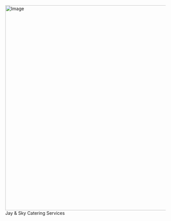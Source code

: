 <img width="1401" height="643" alt="Image" src="https://github.com/user-attachments/assets/2ecd0e39-0c1e-4d05-9d44-e673a139097f" />
Jay & Sky Catering Services
